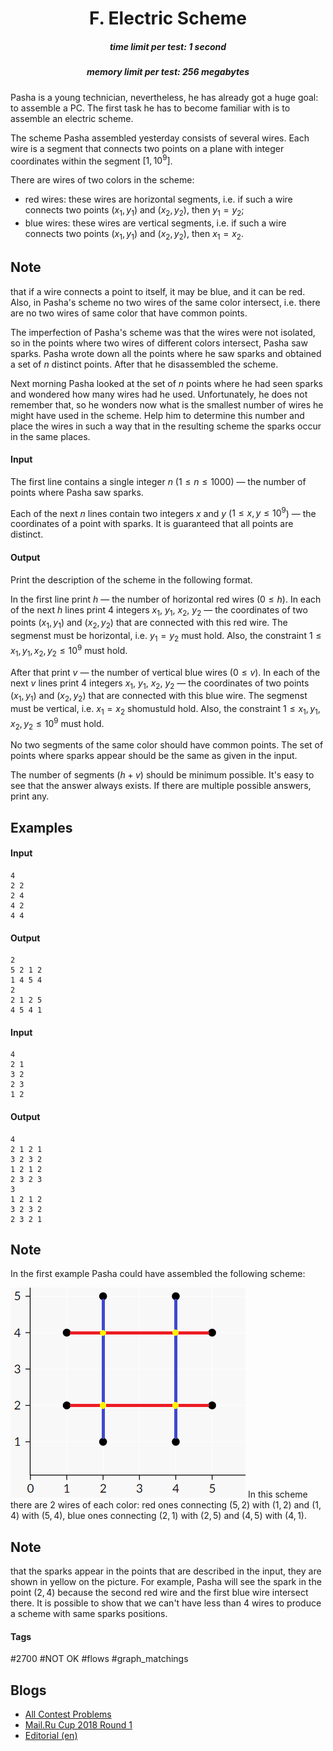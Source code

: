 <h1 style='text-align: center;'> F. Electric Scheme</h1>

<h5 style='text-align: center;'>time limit per test: 1 second</h5>
<h5 style='text-align: center;'>memory limit per test: 256 megabytes</h5>

Pasha is a young technician, nevertheless, he has already got a huge goal: to assemble a PC. The first task he has to become familiar with is to assemble an electric scheme.

The scheme Pasha assembled yesterday consists of several wires. Each wire is a segment that connects two points on a plane with integer coordinates within the segment $[1, 10^9]$.

There are wires of two colors in the scheme: 

* red wires: these wires are horizontal segments, i.e. if such a wire connects two points $(x_1, y_1)$ and $(x_2, y_2)$, then $y_1 = y_2$;
* blue wires: these wires are vertical segments, i.e. if such a wire connects two points $(x_1, y_1)$ and $(x_2, y_2)$, then $x_1 = x_2$.

## Note

 that if a wire connects a point to itself, it may be blue, and it can be red. Also, in Pasha's scheme no two wires of the same color intersect, i.e. there are no two wires of same color that have common points.

The imperfection of Pasha's scheme was that the wires were not isolated, so in the points where two wires of different colors intersect, Pasha saw sparks. Pasha wrote down all the points where he saw sparks and obtained a set of $n$ distinct points. After that he disassembled the scheme.

Next morning Pasha looked at the set of $n$ points where he had seen sparks and wondered how many wires had he used. Unfortunately, he does not remember that, so he wonders now what is the smallest number of wires he might have used in the scheme. Help him to determine this number and place the wires in such a way that in the resulting scheme the sparks occur in the same places.

#### Input

The first line contains a single integer $n$ ($1 \leq n \leq 1000$) — the number of points where Pasha saw sparks.

Each of the next $n$ lines contain two integers $x$ and $y$ ($1 \leq x, y \leq 10^9$) — the coordinates of a point with sparks. It is guaranteed that all points are distinct.

#### Output

Print the description of the scheme in the following format.

In the first line print $h$ — the number of horizontal red wires ($0 \leq h$). In each of the next $h$ lines print $4$ integers $x_1$, $y_1$, $x_2$, $y_2$ — the coordinates of two points $(x_1, y_1)$ and $(x_2, y_2)$ that are connected with this red wire. The segmenst must be horizontal, i.e. $y_1 = y_2$ must hold. Also, the constraint $1 \leq x_1, y_1, x_2, y_2 \leq 10^9$ must hold.

After that print $v$ — the number of vertical blue wires ($0 \leq v$). In each of the next $v$ lines print $4$ integers $x_1$, $y_1$, $x_2$, $y_2$ — the coordinates of two points $(x_1, y_1)$ and $(x_2, y_2)$ that are connected with this blue wire. The segmenst must be vertical, i.e. $x_1 = x_2$ shomustuld hold. Also, the constraint $1 \leq x_1, y_1, x_2, y_2 \leq 10^9$ must hold.

No two segments of the same color should have common points. The set of points where sparks appear should be the same as given in the input.

The number of segments $(h + v)$ should be minimum possible. It's easy to see that the answer always exists. If there are multiple possible answers, print any.

## Examples

#### Input


```text
4  
2 2  
2 4  
4 2  
4 4  

```
#### Output


```text
2  
5 2 1 2  
1 4 5 4  
2  
2 1 2 5  
4 5 4 1  

```
#### Input


```text
4  
2 1  
3 2  
2 3  
1 2  

```
#### Output


```text
4  
2 1 2 1  
3 2 3 2  
1 2 1 2  
2 3 2 3  
3  
1 2 1 2  
3 2 3 2  
2 3 2 1  

```
## Note

In the first example Pasha could have assembled the following scheme:

 ![](images/6a35da3b4bf31b2a8bbb5f8b56c2894e874c9f98.png) In this scheme there are $2$ wires of each color: red ones connecting $(5, 2)$ with $(1, 2)$ and $(1, 4)$ with $(5, 4)$, blue ones connecting $(2, 1)$ with $(2, 5)$ and $(4, 5)$ with $(4, 1)$. 
## Note

 that the sparks appear in the points that are described in the input, they are shown in yellow on the picture. For example, Pasha will see the spark in the point $(2, 4)$ because the second red wire and the first blue wire intersect there. It is possible to show that we can't have less than $4$ wires to produce a scheme with same sparks positions.



#### Tags 

#2700 #NOT OK #flows #graph_matchings 

## Blogs
- [All Contest Problems](../Mail.Ru_Cup_2018_Round_1.md)
- [Mail.Ru Cup 2018 Round 1](../blogs/Mail.Ru_Cup_2018_Round_1.md)
- [Editorial (en)](../blogs/Editorial_(en).md)
